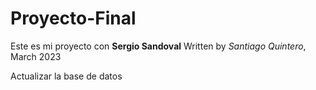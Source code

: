 # Proyecto-Final

Este es mi proyecto con **Sergio Sandoval**
Written by *Santiago Quintero*, March 2023

Actualizar la base de datos